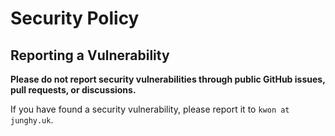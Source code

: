 # Security Policy
## Reporting a Vulnerability

**Please do not report security vulnerabilities through public GitHub issues, pull requests, or discussions.**

If you have found a security vulnerability, please report it to `kwon at junghy.uk`.